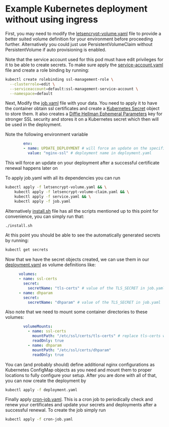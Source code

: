 # Example Kubernetes deployment without using ingress
First, you may need to modify the [letsencrypt-volume.yaml](letsencrypt-volume.yaml) file to provide a better suited volume definition for your environment before proceeding further. Alternatively you could just use PersistentVolumeClaim without PersistentVolume if auto provisioning is enabled.

Note that the service account used for this pod must have edit privileges for it to be able to create secrets. To make sure apply the [service-account.yaml](service-account.yaml) file and create a role binding by running:
```bash
kubectl create rolebinding ssl-management-role \
  --clusterrole=edit \
  --serviceaccount=default:ssl-management-service-account \
  --namespace=default
```


Next, Modify the [job.yaml](job.yaml) file with your data. You need to apply it to have the container obtain ssl certificates and create a [Kubernetes Secret](https://kubernetes.io/docs/concepts/configuration/secret/) object to store them. It also creates a [Diffie Hellman Ephemeral Parameters](https://en.wikipedia.org/wiki/Diffie%E2%80%93Hellman_key_exchange) key for stronger SSL security and stores it on a Kubernetes secret which then will be used in the deployment. 

Note the following environment variable
```yaml
        env:
        - name: UPDATE_DEPLOYMENT # will force an update on the specified deployment, which should point to your nginx
          value: "nginx-ssl" # deployment name in deployment.yaml

```
This will force an update on your deployment after a successful certificate renewal happens later on

To apply job.yaml with all its dependencies you can run
```bash
kubectl apply -f letsencrypt-volume.yaml && \
    kubectl apply -f letsencrypt-volume-claim.yaml && \
    kubectl apply -f service.yaml && \
    kubectl apply -f job.yaml
```

Alternatively [install.sh](install.sh) file has all the scripts mentioned up to this point for convenience, you can simply run that:
```bash
./install.sh
```

At this point you should be able to see the automatically generated secrets by running:
```bash
kubectl get secrets
```
Now that we have the secret objects created, we can use them in our [deployment.yaml](deployment.yaml) as volume definitions like:
```yaml
      volumes:
      - name: ssl-certs
        secret:
          secretName: "tls-certs" # value of the TLS_SECRET in job.yaml
      - name: dhparam
        secret:
          secretName: "dhparam" # value of the TLS_SECRET in job.yaml
``` 
Also note that we need to mount some container directories to these volumes:
```yaml
        volumeMounts:
          - name: ssl-certs
            mountPath: "/etc/ssl/certs/tls-certs" # replace tls-certs with the value of the TLS_SECRET in job.yaml if different
            readOnly: true
          - name: dhparam
            mountPath: "/etc/ssl/certs/dhparam"
            readOnly: true

```

You can (and probably should) define additional nginx configurations as Kubernetes ConfigMap objects as you need and mount them to proper locations to fully configure your setup. After you are done with all of that, you can now create the deployment by
```bash
kubectl apply -f deployment.yaml
```

Finally apply [cron-job.yaml](cron-job.yaml). This is a cron job to periodically check and renew your certificates and update your secrets and deployments after a successful renewal. To create the job simply run
```bash
kubectl apply -f cron-job.yaml
```
